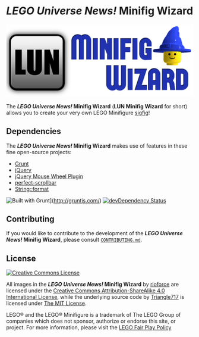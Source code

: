 # _LEGO Universe News!_ Minifig Wizard #

![LUN Minifig Wizard Logo](Logo/LUN-Minifig-Wizard-Small.png)

The **_LEGO Universe News!_ Minifig Wizard** (**LUN Minifig Wizard** for short) allows you to create your very own LEGO Minifigure [sigfig](http://www.brothers-brick.com/lego-glossary/#Sigfig)!

## Dependencies ##

The **_LEGO Universe News!_ Minifig Wizard** makes use of features in these fine open-source projects:

* [Grunt](http://gruntjs.com/)
* [jQuery](https://jquery.com/)
* [jQuery Mouse Wheel Plugin](https://github.com/brandonaaron/jquery-mousewheel/)
* [perfect-scrollbar](https://github.com/noraesae/perfect-scrollbar/)
* [String::format](https://github.com/davidchambers/string-format/)

![Built with Grunt](https://cdn.gruntjs.com/builtwith.png)](http://gruntjs.com/) [![devDependency Status](https://david-dm.org/LEGOUniverseNews/LUN-Minifig-Wizard/dev-status.png?theme=shields.io)](https://david-dm.org/LEGOUniverseNews/LUN-Minifig-Wizard#info=devDependencies)

## Contributing ##

If you would like to contribute to the development of the **_LEGO Universe News!_ Minifig Wizard**,
please consult [`CONTRIBUTING.md`](Developer/CONTRIBUTING.md).

## License ##

[![Creative Commons License](http://i.creativecommons.org/l/by-sa/4.0/88x31.png)](http://creativecommons.org/licenses/by-sa/4.0)

All images in the **_LEGO Universe News!_ Minifig Wizard** by [rioforce](http://rioforce.WordPress.com/) are  licensed under the [Creative Commons Attribution-ShareAlike 4.0 International License](http://creativecommons.org/licenses/by-sa/4.0/),
while the underlying source code by [Triangle717](http://Triangle717.WordPress.com/) is licensed under [The MIT License](http://opensource.org/licenses/MIT).

LEGO&reg; and the LEGO&reg; Minifigure is a trademark of The LEGO Group of companies which does not sponsor, authorize or endorse this site, or project. For more information, please visit the [LEGO Fair Play Policy](http://aboutus.lego.com/en-us/legal-notice/fair-play)

